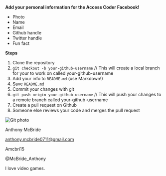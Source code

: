 **Add your personal information for the Access Coder Facebook!**

* Photo
* Name
* Email
* Github handle
* Twitter handle
* Fun fact

**Steps**

1. Clone the repository
2. `git checkout -b your-github-username` // This will create a local branch for your to work on called your-github-username
3. Add your info to `README.md` (use Markdown!)
4. Save `README.md`
5. Commit your changes with git
6. `git push origin your-github-username` // This will push your changes to a remote branch called your-github-username
7. Create a pull request on Github
8. Someone else reviews your code and merges the pull request 

![Git photo](https://pbs.twimg.com/profile_images/1629636175/PhotoshopProfilePic2.jpg)

Anthony McBride

anthony.mcbride0711@gmail.com

Amcbri15

@McBride_Anthony

I love video games.

